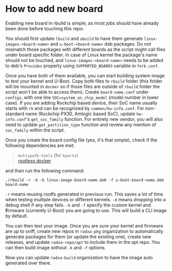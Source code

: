 # How to add new board

Enabling new board in rbuild is simple, as most jobs should have already been done before touching this repo.

You should first update `lbuild` and `ubuild` to have them generate `linux-images-<board-name>` and `u-boot-<board-name>` deb packages. Do not mismatch those packages with different boards as the script might call files under board specific folder. In case of Linux kernel the package's name should not be touched, and `linux-images-<board-name>` needs to be added to deb's `Provides` property using `SUPPORTED_BOARDS` variable in `fork.conf`.

Once you have both of them available, you can start building system image to test your kernel and U-Boot. Copy both files to `rbuild` folder (this folder will be mounted in `docker` so if those files are outside of `rbuild` folder the script won't be able to access them). Create `board-name.conf` under `configs`, with one line `SOC=system_on_chip_model` (model number in lower case). If you are adding Rockchip based device, their SoC name usually starts with `rk` and can be recognized by `common/hw-info.conf`. For non-standard name (Rockchip PX30, Amlogic based SoC), update `hw-info.conf`'s `get_soc_family` function. For entirely new vendor, you will also need to update `get_partition_type` function and review any mention of `soc_family` within the script.

Once you create the board config file (yes, it's that simple), check if the following dependencies are met:

> `multipath-tools` (for `kpartx`) </br>
> [rootless docker](https://docs.docker.com/engine/security/rootless/)

and then run the following command:
```
./rbuild -r -d -k linux-image-board-name.deb -f u-boot-board-name.deb board-name
```

`-r` means reusing rootfs generated in previous run. This saves a lot of time when testing multiple devices or different kernels. `-d` means dropping into a debug shell if any step fails. `-k` and `-f` specify the custom kernel and **f**irmware (currently U-Boot) you are going to use. This will build a CLI image by default.

You can then test your image. Once you are sure your kernel and firmware are up to sniff, create new repos in `radxa-pkg` organization to automatically generate packages for them (or update the existing one), create new releases, and update `radxa-repo/apt` to include them in the apt repo. You can then build image without `-k` and `-f` options.

Now you can update `radxa-build` organization to have the image auto generated over there.